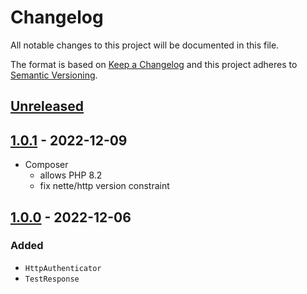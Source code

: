 # Changelog

All notable changes to this project will be documented in this file.

The format is based on [Keep a Changelog](http://keepachangelog.com/en/1.0.0/)
and this project adheres to [Semantic Versioning](http://semver.org/spec/v2.0.0.html).

## [Unreleased](https://github.com/orisai/nette-http/compare/1.0.1...HEAD)

## [1.0.1](https://github.com/orisai/nette-http/compare/1.0.0...1.0.1) - 2022-12-09

- Composer
	- allows PHP 8.2
	- fix nette/http version constraint

## [1.0.0](https://github.com/orisai/nette-http/tag/1.0.0) - 2022-12-06

### Added

- `HttpAuthenticator`
- `TestResponse`
